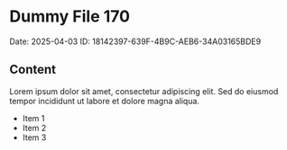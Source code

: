 # Dummy File 170

Date: 2025-04-03
ID: 18142397-639F-4B9C-AEB6-34A03165BDE9

## Content

Lorem ipsum dolor sit amet, consectetur adipiscing elit.
Sed do eiusmod tempor incididunt ut labore et dolore magna aliqua.

* Item 1
* Item 2
* Item 3

